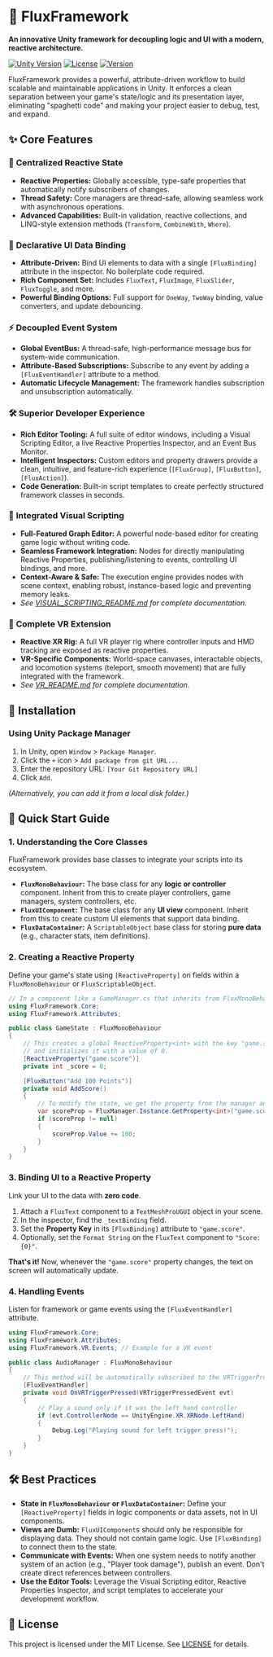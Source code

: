 # 🚀 FluxFramework

**An innovative Unity framework for decoupling logic and UI with a modern, reactive architecture.**

[![Unity Version](https://img.shields.io/badge/Unity-2021.3%2B-blue.svg)](https://unity3d.com/get-unity/download)
[![License](https://img.shields.io/badge/License-MIT-green.svg)](LICENSE)
[![Version](https://img.shields.io/badge/Version-1.1.0-orange.svg)](package.json)

FluxFramework provides a powerful, attribute-driven workflow to build scalable and maintainable applications in Unity. It enforces a clean separation between your game's state/logic and its presentation layer, eliminating "spaghetti code" and making your project easier to debug, test, and expand.

## ✨ Core Features

### 🔄 **Centralized Reactive State**
- **Reactive Properties:** Globally accessible, type-safe properties that automatically notify subscribers of changes.
- **Thread Safety:** Core managers are thread-safe, allowing seamless work with asynchronous operations.
- **Advanced Capabilities:** Built-in validation, reactive collections, and LINQ-style extension methods (`Transform`, `CombineWith`, `Where`).

### 🎯 **Declarative UI Data Binding**
- **Attribute-Driven:** Bind UI elements to data with a single `[FluxBinding]` attribute in the inspector. No boilerplate code required.
- **Rich Component Set:** Includes `FluxText`, `FluxImage`, `FluxSlider`, `FluxToggle`, and more.
- **Powerful Binding Options:** Full support for `OneWay`, `TwoWay` binding, value converters, and update debouncing.

### ⚡ **Decoupled Event System**
- **Global EventBus:** A thread-safe, high-performance message bus for system-wide communication.
- **Attribute-Based Subscriptions:** Subscribe to any event by adding a `[FluxEventHandler]` attribute to a method.
- **Automatic Lifecycle Management:** The framework handles subscription and unsubscription automatically.

### 🛠️ **Superior Developer Experience**
- **Rich Editor Tooling:** A full suite of editor windows, including a Visual Scripting Editor, a live Reactive Properties Inspector, and an Event Bus Monitor.
- **Intelligent Inspectors:** Custom editors and property drawers provide a clean, intuitive, and feature-rich experience (`[FluxGroup]`, `[FluxButton]`, `[FluxAction]`).
- **Code Generation:** Built-in script templates to create perfectly structured framework classes in seconds.

### 🎨 **Integrated Visual Scripting**
- **Full-Featured Graph Editor:** A powerful node-based editor for creating game logic without writing code.
- **Seamless Framework Integration:** Nodes for directly manipulating Reactive Properties, publishing/listening to events, controlling UI bindings, and more.
- **Context-Aware & Safe:** The execution engine provides nodes with scene context, enabling robust, instance-based logic and preventing memory leaks.
- *See [VISUAL_SCRIPTING_README.md](VISUAL_SCRIPTING_README.md) for complete documentation.*

### 🥽 **Complete VR Extension**
- **Reactive XR Rig:** A full VR player rig where controller inputs and HMD tracking are exposed as reactive properties.
- **VR-Specific Components:** World-space canvases, interactable objects, and locomotion systems (teleport, smooth movement) that are fully integrated with the framework.
- *See [VR_README.md](VR_README.md) for complete documentation.*

## 🚀 Installation

### Using Unity Package Manager
1. In Unity, open `Window` > `Package Manager`.
2. Click the `+` icon > `Add package from git URL...`
3. Enter the repository URL: `[Your Git Repository URL]`
4. Click `Add`.

*(Alternatively, you can add it from a local disk folder.)*

## 🎯 Quick Start Guide

### 1. Understanding the Core Classes

FluxFramework provides base classes to integrate your scripts into its ecosystem.

- **`FluxMonoBehaviour`:** The base class for any **logic or controller** component. Inherit from this to create player controllers, game managers, system controllers, etc.
- **`FluxUIComponent`:** The base class for any **UI view** component. Inherit from this to create custom UI elements that support data binding.
- **`FluxDataContainer`:** A `ScriptableObject` base class for storing **pure data** (e.g., character stats, item definitions).

### 2. Creating a Reactive Property

Define your game's state using `[ReactiveProperty]` on fields within a `FluxMonoBehaviour` or `FluxScriptableObject`.

```csharp
// In a component like a GameManager.cs that inherits from FluxMonoBehaviour
using FluxFramework.Core;
using FluxFramework.Attributes;

public class GameState : FluxMonoBehaviour
{
    // This creates a global ReactiveProperty<int> with the key "game.score"
    // and initializes it with a value of 0.
    [ReactiveProperty("game.score")]
    private int _score = 0;

    [FluxButton("Add 100 Points")]
    private void AddScore()
    {
        // To modify the state, we get the property from the manager and set its .Value
        var scoreProp = FluxManager.Instance.GetProperty<int>("game.score");
        if (scoreProp != null)
        {
            scoreProp.Value += 100;
        }
    }
}
```

### 3. Binding UI to a Reactive Property

Link your UI to the data with **zero code**.

1.  Attach a `FluxText` component to a `TextMeshProUGUI` object in your scene.
2.  In the inspector, find the `_textBinding` field.
3.  Set the **Property Key** in its `[FluxBinding]` attribute to `"game.score"`.
4.  Optionally, set the `Format String` on the `FluxText` component to `"Score: {0}"`.

**That's it!** Now, whenever the `"game.score"` property changes, the text on screen will automatically update.

### 4. Handling Events

Listen for framework or game events using the `[FluxEventHandler]` attribute.

```csharp
using FluxFramework.Core;
using FluxFramework.Attributes;
using FluxFramework.VR.Events; // Example for a VR event

public class AudioManager : FluxMonoBehaviour
{
    // This method will be automatically subscribed to the VRTriggerPressedEvent.
    [FluxEventHandler]
    private void OnVRTriggerPressed(VRTriggerPressedEvent evt)
    {
        // Play a sound only if it was the left hand controller
        if (evt.ControllerNode == UnityEngine.XR.XRNode.LeftHand)
        {
            Debug.Log("Playing sound for left trigger press!");
        }
    }
}
```

## 🛠️ Best Practices

*   **State in `FluxMonoBehaviour` or `FluxDataContainer`:** Define your `[ReactiveProperty]` fields in logic components or data assets, not in UI components.
*   **Views are Dumb:** `FluxUIComponent`s should only be responsible for displaying data. They should not contain game logic. Use `[FluxBinding]` to connect them to the state.
*   **Communicate with Events:** When one system needs to notify another system of an action (e.g., "Player took damage"), publish an event. Don't create direct references between controllers.
*   **Use the Editor Tools:** Leverage the Visual Scripting editor, Reactive Properties Inspector, and script templates to accelerate your development workflow.

## 📄 License

This project is licensed under the MIT License. See [LICENSE](LICENSE) for details.